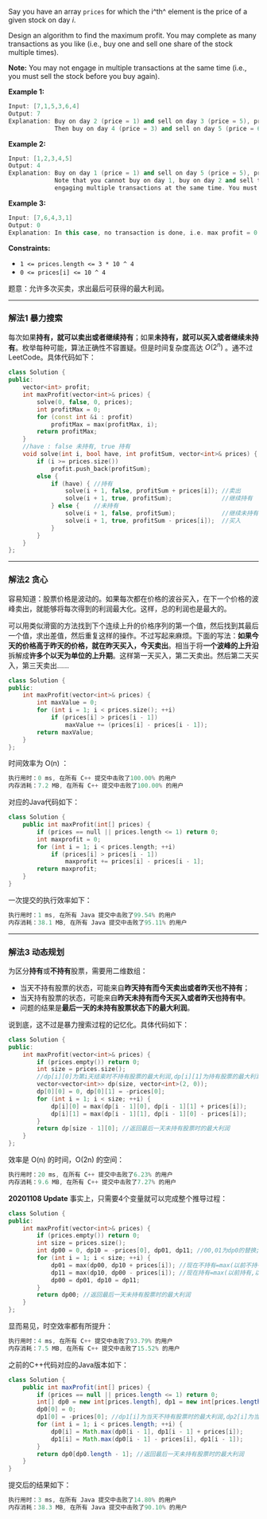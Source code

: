 Say you have an array `prices` for which the i^th^ element is the price of a given stock on day *i*.

Design an algorithm to find the maximum profit. You may complete as many transactions as you like (i.e., buy one and sell one share of the stock multiple times).

**Note:** You may not engage in multiple transactions at the same time (i.e., you must sell the stock before you buy again).

**Example 1:**
```cpp
Input: [7,1,5,3,6,4]
Output: 7
Explanation: Buy on day 2 (price = 1) and sell on day 3 (price = 5), profit = 5-1 = 4.
             Then buy on day 4 (price = 3) and sell on day 5 (price = 6), profit = 6-3 = 3.
```

**Example 2:**
```cpp
Input: [1,2,3,4,5]
Output: 4
Explanation: Buy on day 1 (price = 1) and sell on day 5 (price = 5), profit = 5-1 = 4.
             Note that you cannot buy on day 1, buy on day 2 and sell them later, as you are
             engaging multiple transactions at the same time. You must sell before buying again.
```

**Example 3:**
```cpp
Input: [7,6,4,3,1]
Output: 0
Explanation: In this case, no transaction is done, i.e. max profit = 0.
```
**Constraints:**
-  `1 <= prices.length <= 3 * 10 ^ 4`
-  `0 <= prices[i] <= 10 ^ 4`


题意：允许多次买卖，求出最后可获得的最大利润。

---
### 解法1 暴力搜索
每次如果**持有，就可以卖出或者继续持有**；如果**未持有，就可以买入或者继续未持有**。枚举每种可能，算法正确性不容置疑。但是时间复杂度高达 $O(2^n)$ 。通不过LeetCode。具体代码如下：
```cpp
class Solution {
public: 
	vector<int> profit;
    int maxProfit(vector<int>& prices) { 
    	solve(0, false, 0, prices);
    	int profitMax = 0;
    	for (const int &i : profit)
    		profitMax = max(profitMax, i);
    	return profitMax;
    } 
    //have : false 未持有, true 持有
	void solve(int i, bool have, int profitSum, vector<int>& prices) {
		if (i >= prices.size())
			profit.push_back(profitSum);
		else {
			if (have) { //持有
				solve(i + 1, false, profitSum + prices[i]); //卖出
				solve(i + 1, true, profitSum);   			//继续持有
			} else {    //未持有
				solve(i + 1, false, profitSum);  			//继续未持有
				solve(i + 1, true, profitSum - prices[i]);  //买入
			}
		}
	}
};
```
---
### 解法2 贪心
容易知道：股票价格是波动的。如果每次都在价格的波谷买入，在下一个价格的波峰卖出，就能够将每次得到的利润最大化。这样，总的利润也是最大的。

可以用类似滑窗的方法找到下个连续上升的价格序列的第一个值，然后找到其最后一个值，求出差值，然后重复这样的操作。不过写起来麻烦。下面的写法：**如果今天的价格高于昨天的价格，就在昨天买入，今天卖出**。相当于将**一个波峰的上升沿**拆解成**许多个以天为单位的上升期**。这样第一天买入，第二天卖出。然后第二天买入，第三天卖出……
```cpp
class Solution {
public:
    int maxProfit(vector<int>& prices) {
        int maxValue = 0;
        for (int i = 1; i < prices.size(); ++i) 
            if (prices[i] > prices[i - 1])
                maxValue += (prices[i] - prices[i - 1]); 
        return maxValue;
    }
};
```
时间效率为 $\text{O(n)}$ ：
```cpp
执行用时：0 ms, 在所有 C++ 提交中击败了100.00% 的用户
内存消耗：7.2 MB, 在所有 C++ 提交中击败了100.00% 的用户
```
对应的Java代码如下：
```cpp
class Solution {
    public int maxProfit(int[] prices) {
        if (prices == null || prices.length <= 1) return 0;
        int maxprofit = 0;
        for (int i = 1; i < prices.length; ++i)  
            if (prices[i] > prices[i - 1]) 
                maxprofit += prices[i] - prices[i - 1]; 
        return maxprofit;
    }
}
```
一次提交的执行效率如下：
```cpp
执行用时：1 ms, 在所有 Java 提交中击败了99.54% 的用户
内存消耗：38.1 MB, 在所有 Java 提交中击败了95.11% 的用户
```

---
### 解法3 动态规划
为区分**持有**或**不持有**股票，需要用二维数组：
- 当天不持有股票的状态，可能来自**昨天持有而今天卖出或者昨天也不持有**；
- 当天持有股票的状态，可能来自**昨天未持有而今天买入或者昨天也持有中**。
- 问题的结果是**最后一天的未持有股票状态下的最大利润**。

说到底，这不过是暴力搜索过程的记忆化。具体代码如下：
```cpp
class Solution {
public:
    int maxProfit(vector<int>& prices) {
        if (prices.empty()) return 0;
        int size = prices.size();
        //dp[i][0]为第i天结束时不持有股票的最大利润,dp[i][1]为持有股票的最大利润
        vector<vector<int>> dp(size, vector<int>(2, 0));
        dp[0][0] = 0, dp[0][1] = -prices[0];
        for (int i = 1; i < size; ++i) {
            dp[i][0] = max(dp[i - 1][0], dp[i - 1][1] + prices[i]); 
            dp[i][1] = max(dp[i - 1][1], dp[i - 1][0] - prices[i]);
        }
        return dp[size - 1][0]; //返回最后一天未持有股票时的最大利润 
    }
};
```
效率是 $\text{O(n)}$ 的时间，$\text{O(2n)}$ 的空间：
```cpp
执行用时：20 ms, 在所有 C++ 提交中击败了6.23% 的用户
内存消耗：9.6 MB, 在所有 C++ 提交中击败了7.27% 的用户
```
**20201108 Update** 事实上，只需要4个变量就可以完成整个推导过程：
```cpp
class Solution {
public:
    int maxProfit(vector<int>& prices) {
        if (prices.empty()) return 0;
        int size = prices.size();
        int dp00 = 0, dp10 = -prices[0], dp01, dp11; //00,01为dp0的替换; 10,11为dp1的替换
        for (int i = 1; i < size; ++i) {
            dp01 = max(dp00, dp10 + prices[i]); //现在不持有=max(以前不持有,以前持有+现在卖出)
            dp11 = max(dp10, dp00 - prices[i]); //现在持有=max(以前持有,以前不持有+现在买入)
            dp00 = dp01, dp10 = dp11; 
        }
        return dp00; //返回最后一天未持有股票时的最大利润 
    }
};
```
显而易见，时空效率都有所提升：
```cpp
执行用时：4 ms, 在所有 C++ 提交中击败了93.79% 的用户
内存消耗：7.5 MB, 在所有 C++ 提交中击败了15.52% 的用户
```

之前的C++代码对应的Java版本如下：
```java
class Solution {
    public int maxProfit(int[] prices) {
        if (prices == null || prices.length <= 1) return 0;
        int[] dp0 = new int[prices.length], dp1 = new int[prices.length];
        dp0[0] = 0; 
        dp1[0] = -prices[0]; //dp1[i]为当天不持有股票时的最大利润,dp2[i]为当天持有股票时的最大利润
        for (int i = 1; i < prices.length; ++i) {
            dp0[i] = Math.max(dp0[i - 1], dp1[i - 1] + prices[i]);
            dp1[i] = Math.max(dp0[i - 1] - prices[i], dp1[i - 1]); 
        }
        return dp0[dp0.length - 1]; //返回最后一天未持有股票时的最大利润
    }
}
```
提交后的结果如下：
```cpp
执行用时：3 ms, 在所有 Java 提交中击败了14.80% 的用户
内存消耗：38.3 MB, 在所有 Java 提交中击败了90.10% 的用户
```
